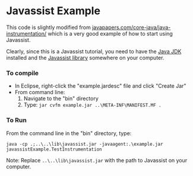 # Javassist Example
This code is slightly modified from [javapapers.com/core-java/java-instrumentation/](javapapers.com/core-java/java-instrumentation/) which is
a very good example of how to start using Javassist. 

Clearly, since this is a Javassist tutorial, you need to have the 
[Java JDK](http://www.oracle.com/technetwork/java/javase/downloads/index.html) 
installed and the 
[Javassist library](http://jboss-javassist.github.io/javassist/) 
somewhere on your computer. 

### To compile
* In Eclipse, right-click the "example.jardesc" file and click "Create Jar"
* From command line:
  1. Navigate to the "bin" directory
  2. Type: `jar cvfm example.jar ..\META-INF\MANIFEST.MF .` 

### To Run
From the command line in the "bin" directory, type: 
```
java -cp .;..\..\lib\javassist.jar -javaagent:.\example.jar javassistExample.TestInstrumentation
```
Note: Replace `..\..\lib\javassist.jar` with the path to Javassist on your computer. 